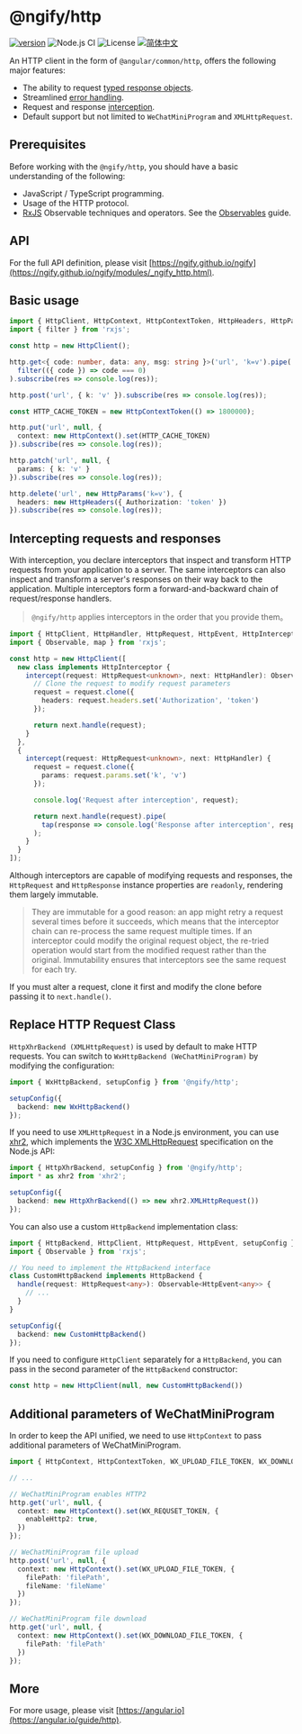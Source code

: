 # @ngify/http

[![version](https://img.shields.io/npm/v/@ngify/http/latest.svg)](https://www.npmjs.com/package/@ngify/http)
![Node.js CI](https://github.com/ngify/ngify/workflows/Node.js%20CI/badge.svg)
![License](https://img.shields.io/badge/License-MIT-blue.svg)
[![简体中文](https://img.shields.io/static/v1?label=简体中文&message=zh-CN&color=212121)](https://github.com/ngify/ngify/blob/main/packages/http/README.zh-CN.md)

An HTTP client in the form of `@angular/common/http`, offers the following major features:

- The ability to request [typed response objects](https://angular.io/guide/http#typed-response).
- Streamlined [error handling](https://angular.io/guide/http#error-handling).
- Request and response [interception](https://angular.io/guide/http#intercepting-requests-and-responses).
- Default support but not limited to `WeChatMiniProgram` and `XMLHttpRequest`.

## Prerequisites

Before working with the `@ngify/http`, you should have a basic understanding of the following:

- JavaScript / TypeScript programming.
- Usage of the HTTP protocol.
- [RxJS](https://rxjs.dev/guide/overview) Observable techniques and operators. See the [Observables](https://angular.io/guide/observables) guide.

## API

For the full API definition, please visit [https://ngify.github.io/ngify](https://ngify.github.io/ngify/modules/_ngify_http.html).

## Basic usage

```ts
import { HttpClient, HttpContext, HttpContextToken, HttpHeaders, HttpParams } from '@ngify/http';
import { filter } from 'rxjs';

const http = new HttpClient();

http.get<{ code: number, data: any, msg: string }>('url', 'k=v').pipe(
  filter(({ code }) => code === 0)
).subscribe(res => console.log(res));

http.post('url', { k: 'v' }).subscribe(res => console.log(res));

const HTTP_CACHE_TOKEN = new HttpContextToken(() => 1800000);

http.put('url', null, {
  context: new HttpContext().set(HTTP_CACHE_TOKEN)
}).subscribe(res => console.log(res));

http.patch('url', null, {
  params: { k: 'v' }
}).subscribe(res => console.log(res));

http.delete('url', new HttpParams('k=v'), {
  headers: new HttpHeaders({ Authorization: 'token' })
}).subscribe(res => console.log(res));
```

## Intercepting requests and responses

With interception, you declare interceptors that inspect and transform HTTP requests from your application to a server. The same interceptors can also inspect and transform a server's responses on their way back to the application. Multiple interceptors form a forward-and-backward chain of request/response handlers.

> `@ngify/http` applies interceptors in the order that you provide them。

```ts
import { HttpClient, HttpHandler, HttpRequest, HttpEvent, HttpInterceptor } from '@ngify/http';
import { Observable, map } from 'rxjs';

const http = new HttpClient([
  new class implements HttpInterceptor {
    intercept(request: HttpRequest<unknown>, next: HttpHandler): Observable<HttpEvent<unknown>> {
      // Clone the request to modify request parameters
      request = request.clone({
        headers: request.headers.set('Authorization', 'token')
      });

      return next.handle(request);
    }
  },
  {
    intercept(request: HttpRequest<unknown>, next: HttpHandler) {
      request = request.clone({
        params: request.params.set('k', 'v')
      });

      console.log('Request after interception', request);

      return next.handle(request).pipe(
        tap(response => console.log('Response after interception', response))
      );
    }
  }
]);
```

Although interceptors are capable of modifying requests and responses, the `HttpRequest` and `HttpResponse` instance properties are `readonly`, rendering them largely immutable.

> They are immutable for a good reason: an app might retry a request several times before it succeeds, which means that the interceptor chain can re-process the same request multiple times.
If an interceptor could modify the original request object, the re-tried operation would start from the modified request rather than the original.
Immutability ensures that interceptors see the same request for each try.

If you must alter a request, clone it first and modify the clone before passing it to `next.handle()`.

## Replace HTTP Request Class

`HttpXhrBackend (XMLHttpRequest)` is used by default to make HTTP requests. You can switch to `WxHttpBackend (WeChatMiniProgram)` by modifying the configuration:

```ts
import { WxHttpBackend, setupConfig } from '@ngify/http';

setupConfig({
  backend: new WxHttpBackend()
});
```

If you need to use `XMLHttpRequest` in a Node.js environment, you can use [xhr2](https://www.npmjs.com/package/xhr2), which implements the [W3C XMLHttpRequest](https://www.w3.org/TR/XMLHttpRequest/) specification on the Node.js API:

```ts
import { HttpXhrBackend, setupConfig } from '@ngify/http';
import * as xhr2 from 'xhr2';

setupConfig({
  backend: new HttpXhrBackend(() => new xhr2.XMLHttpRequest())
});
```

You can also use a custom `HttpBackend` implementation class:

```ts
import { HttpBackend, HttpClient, HttpRequest, HttpEvent, setupConfig } from '@ngify/http';
import { Observable } from 'rxjs';

// You need to implement the HttpBackend interface
class CustomHttpBackend implements HttpBackend {
  handle(request: HttpRequest<any>): Observable<HttpEvent<any>> {
    // ...
  }
}

setupConfig({
  backend: new CustomHttpBackend()
});
```

If you need to configure `HttpClient` separately for a `HttpBackend`, you can pass in the second parameter of the `HttpBackend` constructor:

```ts
const http = new HttpClient(null, new CustomHttpBackend())
```

## Additional parameters of WeChatMiniProgram

In order to keep the API unified, we need to use `HttpContext` to pass additional parameters of WeChatMiniProgram.

```ts
import { HttpContext, HttpContextToken, WX_UPLOAD_FILE_TOKEN, WX_DOWNLOAD_FILE_TOKEN, WX_REQUSET_TOKEN } from '@ngify/http';

// ...

// WeChatMiniProgram enables HTTP2
http.get('url', null, {
  context: new HttpContext().set(WX_REQUSET_TOKEN, {
    enableHttp2: true,
  })
});

// WeChatMiniProgram file upload
http.post('url', null, {
  context: new HttpContext().set(WX_UPLOAD_FILE_TOKEN, {
    filePath: 'filePath',
    fileName: 'fileName'
  })
});

// WeChatMiniProgram file download
http.get('url', null, {
  context: new HttpContext().set(WX_DOWNLOAD_FILE_TOKEN, {
    filePath: 'filePath'
  })
});
```

## More

For more usage, please visit [https://angular.io](https://angular.io/guide/http).
